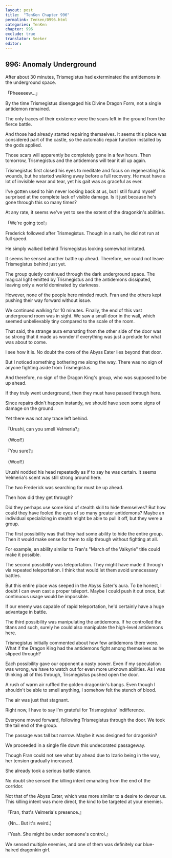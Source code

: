 ```yaml
---
layout: post
title:  "TenKen Chapter 996"
permalink: Tenken/0996.html
categories: TenKen
chapter: 996
exclude: true
translator: Seeker
editor: 
---
```

<h2>996: Anomaly Underground</h2>

After about 30 minutes, Trismegistus had exterminated the antidemons in the underground space.

「Pheeeeew...」

By the time Trismegistus disengaged his Divine Dragon Form, not a single antidemon remained.

The only traces of their existence were the scars left in the ground from the fierce battle.

And those had already started repairing themselves. It seems this place was considered part of the castle, so the automatic repair function installed by the gods applied.

Those scars will apparently be completely gone in a few hours. Then tomorrow, Trismegistus and the antidemons will tear it all up again.

Trismegistus first closed his eyes to meditate and focus on regenerating his wounds, but he started walking away before a full recovery. He must have a lot of invisible wear and tear, yet his gait was as graceful as ever.

I've gotten used to him never looking back at us, but I still found myself surprised at the complete lack of visible damage. Is it just because he's gone through this so many times?

At any rate, it seems we've yet to see the extent of the dragonkin's abilities.

「We're going too!」

Frederick followed after Trismegistus. Though in a rush, he did not run at full speed.

He simply walked behind Trismegistus looking somewhat irritated.

It seems he sensed another battle up ahead. Therefore, we could not leave Trismegistus behind just yet.

The group quietly continued through the dark underground space. The magical light emitted by Trismegistus and the antidemons dissipated, leaving only a world dominated by darkness.

However, none of the people here minded much. Fran and the others kept pushing their way forward without issue.

We continued walking for 10 minutes. Finally, the end of this vast underground room was in sight. We saw a small door in the wall, which seemed unbelievably tiny compared to the scale of the room.

That said, the strange aura emanating from the other side of the door was so strong that it made us wonder if everything was just a prelude for what was about to come.

I see how it is. No doubt the core of the Abyss Eater lies beyond that door.

But I noticed something bothering me along the way. There was no sign of anyone fighting aside from Trismegistus.

And therefore, no sign of the Dragon King's group, who was supposed to be up ahead.

If they truly went underground, then they must have passed through here.

Since repairs didn't happen instantly, we should have seen some signs of damage on the ground.

Yet there was not any trace left behind.

『Urushi, can you smell Velmeria?』

（Woof!）

『You sure?』

（Woof!）

Urushi nodded his head repeatedly as if to say he was certain. It seems Velmeria's scent was still strong around here.

The two Frederick was searching for must be up ahead.

Then how did they get through?

Did they perhaps use some kind of stealth skill to hide themselves? But how could they have fooled the eyes of so many greater antidemons? Maybe an individual specializing in stealth might be able to pull it off, but they were a group.

The first possibility was that they had some ability to hide the entire group. Then it would make sense for them to slip through without fighting at all.

For example, an ability similar to Fran's "March of the Valkyrie" title could make it possible.

The second possibility was teleportation. They might have made it through via repeated teleportation. I think that would let them avoid unnecessary battles.

But this entire place was seeped in the Abyss Eater's aura. To be honest, I doubt I can even cast a proper teleport. Maybe I could push it out once, but continuous usage would be impossible.

If our enemy was capable of rapid teleportation, he'd certainly have a huge advantage in battle.

The third possibility was manipulating the antidemons. If he controlled the titans and such, surely he could also manipulate the high-level antidemons here.

Trismegistus initially commented about how few antidemons there were. What if the Dragon King had the antidemons fight among themselves as he slipped through?

Each possibility gave our opponent a nasty power. Even if my speculation was wrong, we have to watch out for even more unknown abilities. As I was thinking all of this through, Trismegistus pushed open the door.

A rush of warm air ruffled the golden dragonkin's bangs. Even though I shouldn't be able to smell anything, I somehow felt the stench of blood.

The air was just that stagnant.

Right now, I have to say I'm grateful for Trismegistus' indifference.

Everyone moved forward, following Trismegistus through the door. We took the tail end of the group.

The passage was tall but narrow. Maybe it was designed for dragonkin?

We proceeded in a single file down this undecorated passageway.

Though Fran could not see what lay ahead due to Izario being in the way, her tension gradually increased.

She already took a serious battle stance.

No doubt she sensed the killing intent emanating from the end of the corridor.

Not that of the Abyss Eater, which was more similar to a desire to devour us. This killing intent was more direct, the kind to be targeted at your enemies.

『Fran, that's Velmeria's presence.』

（Nn... But it's weird.）

『Yeah. She might be under someone's control.』

We sensed multiple enemies, and one of them was definitely our blue-haired dragonkin girl.




